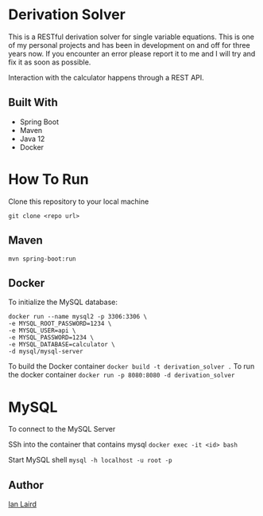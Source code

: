 # Derivation Solver

This is a RESTful derivation solver for single variable equations. This is one of my personal projects and has been in development on and off for three years now. If you encounter an error please report it to me and I will try and fix it as soon as possible.

Interaction with the calculator happens through a REST API.

## Built With
* Spring Boot
* Maven
* Java 12
* Docker

# How To Run

Clone this repository to your local machine

`git clone <repo url>`

## Maven
`mvn spring-boot:run`

## Docker
To initialize the MySQL database:
```
docker run --name mysql2 -p 3306:3306 \
-e MYSQL_ROOT_PASSWORD=1234 \
-e MYSQL_USER=api \      
-e MYSQL_PASSWORD=1234 \
-e MYSQL_DATABASE=calculator \
-d mysql/mysql-server  
```
To build the Docker container
`docker build -t derivation_solver .`
To run the docker container
`docker run -p 8080:8080 -d derivation_solver`

# MySQL
To connect to the MySQL Server

SSh into the container that contains mysql
`docker exec -it <id> bash`

Start MySQL shell
`mysql -h localhost -u root -p`

## Author
[Ian Laird](https://www.linkedin.com/in/ian-laird-b9846198/)